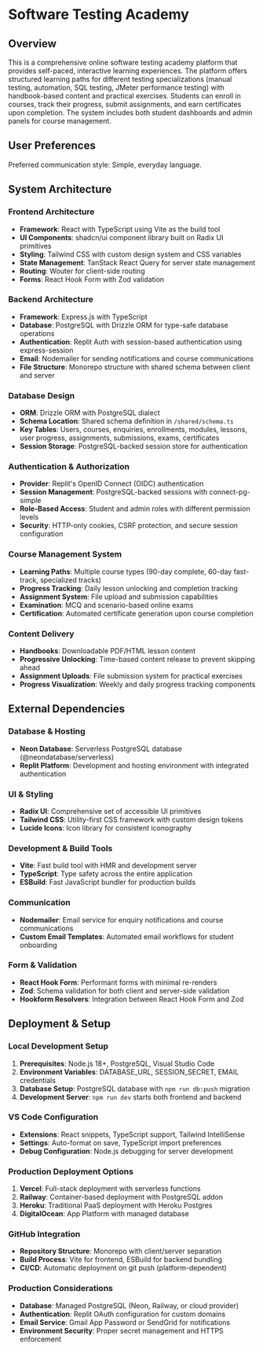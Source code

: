 # Software Testing Academy

## Overview

This is a comprehensive online software testing academy platform that provides self-paced, interactive learning experiences. The platform offers structured learning paths for different testing specializations (manual testing, automation, SQL testing, JMeter performance testing) with handbook-based content and practical exercises. Students can enroll in courses, track their progress, submit assignments, and earn certificates upon completion. The system includes both student dashboards and admin panels for course management.

## User Preferences

Preferred communication style: Simple, everyday language.

## System Architecture

### Frontend Architecture
- **Framework**: React with TypeScript using Vite as the build tool
- **UI Components**: shadcn/ui component library built on Radix UI primitives
- **Styling**: Tailwind CSS with custom design system and CSS variables
- **State Management**: TanStack React Query for server state management
- **Routing**: Wouter for client-side routing
- **Forms**: React Hook Form with Zod validation

### Backend Architecture
- **Framework**: Express.js with TypeScript
- **Database**: PostgreSQL with Drizzle ORM for type-safe database operations
- **Authentication**: Replit Auth with session-based authentication using express-session
- **Email**: Nodemailer for sending notifications and course communications
- **File Structure**: Monorepo structure with shared schema between client and server

### Database Design
- **ORM**: Drizzle ORM with PostgreSQL dialect
- **Schema Location**: Shared schema definition in `/shared/schema.ts`
- **Key Tables**: Users, courses, enquiries, enrollments, modules, lessons, user progress, assignments, submissions, exams, certificates
- **Session Storage**: PostgreSQL-backed session store for authentication

### Authentication & Authorization
- **Provider**: Replit's OpenID Connect (OIDC) authentication
- **Session Management**: PostgreSQL-backed sessions with connect-pg-simple
- **Role-Based Access**: Student and admin roles with different permission levels
- **Security**: HTTP-only cookies, CSRF protection, and secure session configuration

### Course Management System
- **Learning Paths**: Multiple course types (90-day complete, 60-day fast-track, specialized tracks)
- **Progress Tracking**: Daily lesson unlocking and completion tracking
- **Assignment System**: File upload and submission capabilities
- **Examination**: MCQ and scenario-based online exams
- **Certification**: Automated certificate generation upon course completion

### Content Delivery
- **Handbooks**: Downloadable PDF/HTML lesson content
- **Progressive Unlocking**: Time-based content release to prevent skipping ahead
- **Assignment Uploads**: File submission system for practical exercises
- **Progress Visualization**: Weekly and daily progress tracking components

## External Dependencies

### Database & Hosting
- **Neon Database**: Serverless PostgreSQL database (@neondatabase/serverless)
- **Replit Platform**: Development and hosting environment with integrated authentication

### UI & Styling
- **Radix UI**: Comprehensive set of accessible UI primitives
- **Tailwind CSS**: Utility-first CSS framework with custom design tokens
- **Lucide Icons**: Icon library for consistent iconography

### Development & Build Tools
- **Vite**: Fast build tool with HMR and development server
- **TypeScript**: Type safety across the entire application
- **ESBuild**: Fast JavaScript bundler for production builds

### Communication
- **Nodemailer**: Email service for enquiry notifications and course communications
- **Custom Email Templates**: Automated email workflows for student onboarding

### Form & Validation
- **React Hook Form**: Performant forms with minimal re-renders
- **Zod**: Schema validation for both client and server-side validation
- **Hookform Resolvers**: Integration between React Hook Form and Zod

## Deployment & Setup

### Local Development Setup
1. **Prerequisites**: Node.js 18+, PostgreSQL, Visual Studio Code
2. **Environment Variables**: DATABASE_URL, SESSION_SECRET, EMAIL credentials
3. **Database Setup**: PostgreSQL database with `npm run db:push` migration
4. **Development Server**: `npm run dev` starts both frontend and backend

### VS Code Configuration
- **Extensions**: React snippets, TypeScript support, Tailwind IntelliSense
- **Settings**: Auto-format on save, TypeScript import preferences
- **Debug Configuration**: Node.js debugging for server development

### Production Deployment Options
1. **Vercel**: Full-stack deployment with serverless functions
2. **Railway**: Container-based deployment with PostgreSQL addon
3. **Heroku**: Traditional PaaS deployment with Heroku Postgres
4. **DigitalOcean**: App Platform with managed database

### GitHub Integration
- **Repository Structure**: Monorepo with client/server separation
- **Build Process**: Vite for frontend, ESBuild for backend bundling
- **CI/CD**: Automatic deployment on git push (platform-dependent)

### Production Considerations
- **Database**: Managed PostgreSQL (Neon, Railway, or cloud provider)
- **Authentication**: Replit OAuth configuration for custom domains
- **Email Service**: Gmail App Password or SendGrid for notifications
- **Environment Security**: Proper secret management and HTTPS enforcement